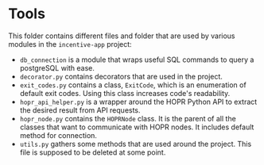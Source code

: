 # Tools

This folder contains different files and folder that are used by various modules in the `incentive-app` project:

- `db_connection` is a module that wraps useful SQL commands to query a postgreSQL with ease.
- `decorator.py` contains decorators that are used in the project.
- `exit_codes.py` contains a class, `ExitCode`, which is an enumeration of default exit codes. Using this class increases code's readability.
- `hopr_api_helper.py` is a wrapper around the HOPR Python API to extract the desired result from API requests.
- `hopr_node.py` contains the `HOPRNode` class. It is the parent of all the classes that want to communicate with HOPR nodes. It includes default method for connection.
- `utils.py` gathers some methods that are used around the project. This file is supposed to be deleted at some point.